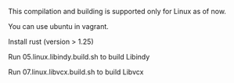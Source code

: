 This compilation and building is supported only for Linux as of now.

You can use ubuntu in vagrant.

Install rust (version > 1.25)

Run 05.linux.libindy.build.sh to build Libindy

Run 07.linux.libvcx.build.sh to build Libvcx